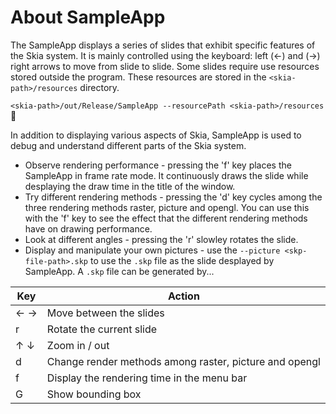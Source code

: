 About SampleApp
==========================
The SampleApp displays a series of slides that exhibit specific features of the Skia system. It is mainly controlled using the keyboard: left (&#x2190;) and (&#x2192;) right arrows to move from slide to slide. Some slides require use resources stored outside the program. These resources are stored in the `<skia-path>/resources` directory.

`<skia-path>/out/Release/SampleApp --resourcePath <skia-path>/resources`


In addition to displaying various aspects of Skia, SampleApp is used to debug and understand different parts of the Skia system.

* Observe rendering performance - pressing the 'f' key places the SampleApp in frame rate mode. It continuously draws the slide while desplaying the draw time in the title of the window.
* Try different rendering methods - pressing the 'd' key cycles among the three rendering methods raster, picture and opengl. You can use this with the 'f' key to see the effect that the different rendering methods have on drawing performance.
* Look at different angles - pressing the 'r' slowley rotates the slide.
* Display and manipulate your own pictures - use the `--picture <skp-file-path>.skp` to use the `.skp` file as the slide desplayed by SampleApp. A `.skp` file can be generated by...

Key                              | Action
-----------------------------|-------------
&#x2190; &#x2192; | Move between the slides
r                                    | Rotate the current slide
&#x2191; &#x2193; | Zoom in / out
d                                   | Change render methods among raster, picture and opengl
f                                     | Display the rendering time in the menu bar
G                                    | Show bounding box

